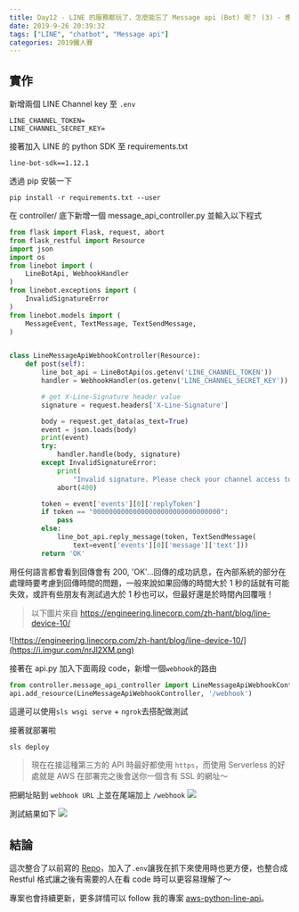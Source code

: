 ```yaml
---
title: Day12 - LINE 的服務都玩了，怎麼能忘了 Message api (Bot) 呢？ (3) - 應聲蟲實作
date: 2019-9-26 20:39:32
tags: ["LINE", "chatbot", "Message api"]
categories: 2019鐵人賽
---
```


## 實作

新增兩個 LINE Channel key 至 `.env`

```
LINE_CHANNEL_TOKEN=
LINE_CHANNEL_SECRET_KEY=
```

接著加入 LINE 的 python SDK 至 requirements.txt

```
line-bot-sdk==1.12.1
```

透過 pip 安裝一下

```
pip install -r requirements.txt --user
```

在 controller/ 底下新增一個 message_api_controller.py 並輸入以下程式

```python
from flask import Flask, request, abort
from flask_restful import Resource
import json
import os
from linebot import (
    LineBotApi, WebhookHandler
)
from linebot.exceptions import (
    InvalidSignatureError
)
from linebot.models import (
    MessageEvent, TextMessage, TextSendMessage,
)


class LineMessageApiWebhookController(Resource):
    def post(self):
        line_bot_api = LineBotApi(os.getenv('LINE_CHANNEL_TOKEN'))
        handler = WebhookHandler(os.getenv('LINE_CHANNEL_SECRET_KEY'))

        # get X-Line-Signature header value
        signature = request.headers['X-Line-Signature']

        body = request.get_data(as_text=True)
        event = json.loads(body)
        print(event)
        try:
            handler.handle(body, signature)
        except InvalidSignatureError:
            print(
                "Invalid signature. Please check your channel access token/channel secret.")
            abort(400)

        token = event['events'][0]['replyToken']
        if token == "00000000000000000000000000000000":
            pass
        else:
            line_bot_api.reply_message(token, TextSendMessage(
                text=event['events'][0]['message']['text']))
        return 'OK'
```

用任何語言都會看到回傳會有 200, 'OK'...回傳的成功訊息，在內部系統的部分在處理時要考慮到回傳時間的問題，一般來說如果回傳的時間大於 1 秒的話就有可能失效，或許有些朋友有測試過大於 1 秒也可以，但最好還是於時間內回覆哦！

> 以下圖片來自 https://engineering.linecorp.com/zh-hant/blog/line-device-10/

![https://engineering.linecorp.com/zh-hant/blog/line-device-10/](https://i.imgur.com/nrJl2XM.png)

接著在 api.py 加入下面兩段 code，新增一個`webhook`的路由

```python
from controller.message_api_controller import LineMessageApiWebhookController
api.add_resource(LineMessageApiWebhookController, '/webhook')
```

這邊可以使用`sls wsgi serve` + `ngrok`去搭配做測試

接著就部署啦

```
sls deploy
```

> 現在在接這種第三方的 API 時最好都使用 `https`，而使用 Serverless 的好處就是 AWS 在部署完之後會送你一個含有 SSL 的網址～

把網址貼到 `webhook URL` 上並在尾端加上 `/webhook`
![](https://i.imgur.com/uoiU96f.png)

測試結果如下
![](https://i.imgur.com/9wPNuma.png)

## 結論

這次整合了以前寫的 [Repo](https://github.com/louis70109/aws-line-wsgi-python)，加入了`.env`讓我在抓下來使用時也更方便，也整合成 Restful 格式讓之後有需要的人在看 code 時可以更容易理解了～

專案也會持續更新，更多詳情可以 follow 我的專案 [aws-python-line-api](https://github.com/louis70109/aws-python-line-api)。
